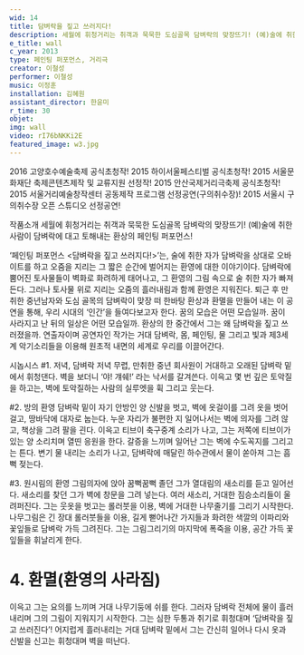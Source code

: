 ```yaml
---
wid: 14
title: 담벼락을 짚고 쓰러지다!
description: 세월에 휘청거리는 취객과 묵묵한 도심골목 담벼락의 맞장뜨기! (예)술에 취한 사람이 담벼락에 대고 토해내는 환상의 페인팅 퍼포먼스
e_title: wall
c_year: 2013
type: 페인팅 퍼포먼스, 거리극
creator: 이철성
performer: 이철성
music: 이정훈
installation: 김혜원
assistant_director: 한윤미 
r_time: 30
objet: 
img: wall
video: rI76bNKKi2E
featured_image: w3.jpg
---
```


2016 고양호수예술축제 공식초청작!
2015 하이서울페스티벌 공식초청작! 
2015 서울문화재단 축제콘텐츠제작 및 교류지원 선정작!
2015 안산국제거리극축제 공식초청작!
2015 서울거리예술창작센터 공동제작 프로그램 선정공연(구의취수장)!
2015 서울시 구의취수장 오픈 스튜디오 선정공연!

작품소개
세월에 휘청거리는 취객과 묵묵한 도심골목 담벼락의 맞장뜨기! 
(예)술에 취한 사람이 담벼락에 대고 토해내는 환상의 페인팅 퍼포먼스!

‘페인팅 퍼포먼스 <담벼락을 짚고 쓰러지다!>’는, 술에 취한 자가 담벼락을 상대로 오바이트를 하고 오줌을 지리는 그 짧은 순간에 벌어지는 환영에 대한 이야기이다. 담벼락에 뿜어진 토사물들이 벽화로 화려하게 태어나고, 그 환영의 그림 속으로 술 취한 자가 빠져든다. 그러나 토사물 위로 지리는 오줌의 흘러내림과 함께 환영은 지워진다. 
퇴근 후 만취한 중년남자와 도심 골목의 담벼락이 맞장 떠 한바탕 환상과 환멸을 만들어 내는 이 공연을 통해, 우리 시대의 ‘인간’을 들여다보고자 한다. 꿈의 모습은 어떤 모습일까. 꿈이 사라지고 난 뒤의 일상은 어떤 모습일까. 환상의 한 중간에서 그는 왜 담벼락을 짚고 쓰러졌을까.
연출자이며 공연자인 작가는 거대 담벼락, 몸, 페인팅, 물 그리고 빛과 제3세계 악기소리들을 이용해 원초적 내면의 세계로 우리를 이끌어간다. 
 
시놉시스
#1. 저녁, 담벼락
저녁 무렵, 만취한 중년 회사원이 거대하고 오래된 담벼락 밑에서 휘청댄다. 벽을 보더니 ‘야! 걔쉐!’ 라는 낙서를 갈겨쓴다. 이윽고 몇 번 깊은 토악질을 하고는, 벽에 토악질하는 사람의 실루엣을 휙 그리고 웃는다.

#2. 방의 환영
담벼락 밑이 자기 안방인 양 신발을 벗고, 벽에 옷걸이를 그려 옷을 벗어 걸고, 땅바닥에 대자로 눕는다. 누운 자리가 불편한 지 일어나서는 벽에 의자를 그려 않고, 책상을 그려 팔을 괸다. 이윽고 티브이 축구중계 소리가 나고, 그는 저쪽에 티브이가 있는 양 소리치며 열띤 응원을 한다. 갈증을 느끼며 일어난 그는 벽에 수도꼭지를 그리고는 튼다. 변기 물 내리는 소리가 나고, 담벼락에 매달린 하수관에서 물이 쏟아져 그는 흠뻑 젖는다.

#3. 원시림의 환영
그림의자에 앉아 꿈뻑꿈뻑 졸던 그가 열대림의 새소리를 듣고 일어선다. 새소리를 찾던 그가 벽에 창문을 그려 넣는다. 여러 새소리, 거대한 짐승소리들이 울려퍼진다. 그는 웃옷을 벗고는 롤러붓을 이용, 벽에 거대한 나무줄기를 그리기 시작한다. 나무그림은 긴 장대 롤러붓들을 이용, 길게 뻗어나간 가지들과 화려한 색깔의 이파리와 꽃잎들로 담벼락 가득 그려진다. 그는 그림그리기의 마지막에 폭죽을 이용, 공간 가득 꽃잎들을 휘날리게 한다.

# 4. 환멸(환영의 사라짐)
이윽고 그는 요의를 느끼며 거대 나무기둥에 쉬를 한다. 그러자 담벼락 전체에 물이 흘러내리며 그의 그림이 지워지기 시작한다. 그는 심한 두통과 취기로 휘청대며 ‘담벼락을 짚고 쓰러진다’! 어지럽게 흘러내리는 거대 담벼락 밑에서 그는 간신히 일어나 다시 옷과 신발을 신고는 휘청대며 벽을 떠난다.
